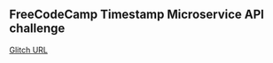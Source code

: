 ## FreeCodeCamp Timestamp Microservice API challenge

[Glitch URL](https://spectacular-eyebrow.glitch.me/)
